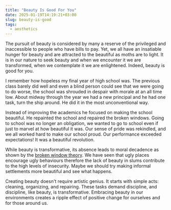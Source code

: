 ```yaml
---
title: "Beauty Is Good For You"
date: 2025-01-19T14:19:21+03:00
slug: beauty-is-good
tags:
  - aesthetics
---
```


The pursuit of beauty is considered by many a reserve of the privileged and inaccessible to people who have bills to
pay. Yet, we all have an insatiable hunger for beauty and are attracted to the beautiful as moths are to light. It is
in our nature to seek beauty and when we encounter it we are transformed, when we contemplate it we are enlightened.
Indeed, beauty is good for you.

I remember how hopeless my final year of high school was. The previous class barely did well and even a blind person
could see that we were going to do worse, the school was shrouded in despair with morale at an all time low. About midway
through the year we had a new principal and he had one task, turn the ship around. He did it in the most unconventional
way.

Instead of improving the academics he focused on making the school beautiful. He repainted the school and repaired the
broken windows. Going to school was no longer an obligation, we wanted to go to school even if just to marvel at how
beautiful it was. Our sense of pride was rekindled, and we all worked hard to make our school proud. Our performance
exceeded expectations! It was a beautiful revolution.

While beauty is transformative, its absence leads to moral decadence as shown by the [broken window
theory](https://en.wikipedia.org/wiki/Broken_windows_theory). We have seen that ugly places encourage ugly behaviours
therefore the lack of beauty in slums contribute to the high levels of insecurity. Maybe we should try making informal
settlements more beautiful and see what happens.

Creating beauty doesn't require artistic genius. It starts with simple acts: cleaning, organizing, and repairing.
These tasks demand discipline, and discipline, like beauty, is transformative. Embracing beauty in our environments
creates a ripple effect of positive change for ourselves and for those around us.
